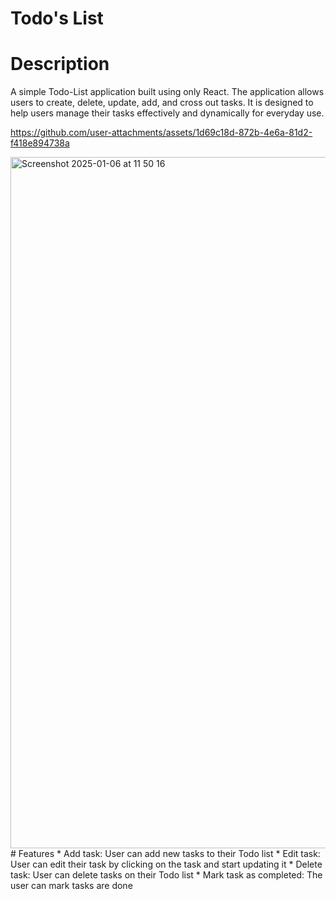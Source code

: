 # Todo's List
# Description
A simple Todo-List application built using only React. The application allows users to create, delete, update, add, and cross out tasks. It is designed to help users manage their tasks effectively and dynamically for everyday use. 

https://github.com/user-attachments/assets/1d69c18d-872b-4e6a-81d2-f418e894738a


<img width="1106" alt="Screenshot 2025-01-06 at 11 50 16" src="https://github.com/user-attachments/assets/898f729c-4dc8-49a2-9f06-1f9476ab1773" />
# Features 
* Add task: User can add new tasks to their Todo list
* Edit task: User can edit their task by clicking on the task and start updating it
* Delete task: User can delete tasks on their Todo list
* Mark task as completed: The user can mark tasks are done
